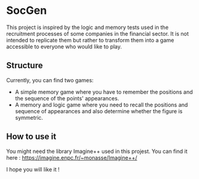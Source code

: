 # SocGen

This project is inspired by the logic and memory tests used in the recruitment processes of some companies in the financial sector. It is not intended to replicate them but rather to transform them into a game accessible to everyone who would like to play.

## Structure

Currently, you can find two games:
*  A simple memory game where you have to remember the positions and the sequence of the points' appearances.
*  A memory and logic game where you need to recall the positions and sequence of appearances and also determine whether the figure is symmetric.

## How to use it

You might need the library Imagine++ used in this projest.
You can find it here : https://imagine.enpc.fr/~monasse/Imagine++/

I hope you will like it !
